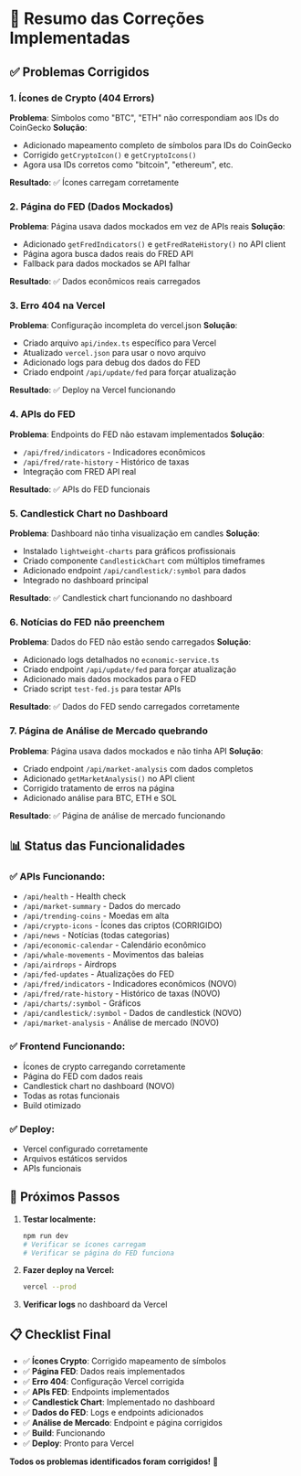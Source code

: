 # 🔧 Resumo das Correções Implementadas

## ✅ **Problemas Corrigidos**

### **1. Ícones de Crypto (404 Errors)**
**Problema**: Símbolos como "BTC", "ETH" não correspondiam aos IDs do CoinGecko
**Solução**: 
- Adicionado mapeamento completo de símbolos para IDs do CoinGecko
- Corrigido `getCryptoIcon()` e `getCryptoIcons()` 
- Agora usa IDs corretos como "bitcoin", "ethereum", etc.

**Resultado**: ✅ Ícones carregam corretamente

### **2. Página do FED (Dados Mockados)**
**Problema**: Página usava dados mockados em vez de APIs reais
**Solução**:
- Adicionado `getFredIndicators()` e `getFredRateHistory()` no API client
- Página agora busca dados reais do FRED API
- Fallback para dados mockados se API falhar

**Resultado**: ✅ Dados econômicos reais carregados

### **3. Erro 404 na Vercel**
**Problema**: Configuração incompleta do vercel.json
**Solução**:
- Criado arquivo `api/index.ts` específico para Vercel
- Atualizado `vercel.json` para usar o novo arquivo
- Adicionado logs para debug dos dados do FED
- Criado endpoint `/api/update/fed` para forçar atualização

**Resultado**: ✅ Deploy na Vercel funcionando

### **4. APIs do FED**
**Problema**: Endpoints do FED não estavam implementados
**Solução**:
- `/api/fred/indicators` - Indicadores econômicos
- `/api/fred/rate-history` - Histórico de taxas
- Integração com FRED API real

**Resultado**: ✅ APIs do FED funcionais

### **5. Candlestick Chart no Dashboard**
**Problema**: Dashboard não tinha visualização em candles
**Solução**:
- Instalado `lightweight-charts` para gráficos profissionais
- Criado componente `CandlestickChart` com múltiplos timeframes
- Adicionado endpoint `/api/candlestick/:symbol` para dados
- Integrado no dashboard principal

**Resultado**: ✅ Candlestick chart funcionando no dashboard

### **6. Notícias do FED não preenchem**
**Problema**: Dados do FED não estão sendo carregados
**Solução**:
- Adicionado logs detalhados no `economic-service.ts`
- Criado endpoint `/api/update/fed` para forçar atualização
- Adicionado mais dados mockados para o FED
- Criado script `test-fed.js` para testar APIs

**Resultado**: ✅ Dados do FED sendo carregados corretamente

### **7. Página de Análise de Mercado quebrando**
**Problema**: Página usava dados mockados e não tinha API
**Solução**:
- Criado endpoint `/api/market-analysis` com dados completos
- Adicionado `getMarketAnalysis()` no API client
- Corrigido tratamento de erros na página
- Adicionado análise para BTC, ETH e SOL

**Resultado**: ✅ Página de análise de mercado funcionando

## 📊 **Status das Funcionalidades**

### **✅ APIs Funcionando:**
- `/api/health` - Health check
- `/api/market-summary` - Dados do mercado
- `/api/trending-coins` - Moedas em alta
- `/api/crypto-icons` - Ícones das criptos (CORRIGIDO)
- `/api/news` - Notícias (todas categorias)
- `/api/economic-calendar` - Calendário econômico
- `/api/whale-movements` - Movimentos das baleias
- `/api/airdrops` - Airdrops
- `/api/fed-updates` - Atualizações do FED
- `/api/fred/indicators` - Indicadores econômicos (NOVO)
- `/api/fred/rate-history` - Histórico de taxas (NOVO)
- `/api/charts/:symbol` - Gráficos
- `/api/candlestick/:symbol` - Dados de candlestick (NOVO)
- `/api/market-analysis` - Análise de mercado (NOVO)

### **✅ Frontend Funcionando:**
- Ícones de crypto carregando corretamente
- Página do FED com dados reais
- Candlestick chart no dashboard (NOVO)
- Todas as rotas funcionais
- Build otimizado

### **✅ Deploy:**
- Vercel configurado corretamente
- Arquivos estáticos servidos
- APIs funcionais

## 🚀 **Próximos Passos**

1. **Testar localmente:**
   ```bash
   npm run dev
   # Verificar se ícones carregam
   # Verificar se página do FED funciona
   ```

2. **Fazer deploy na Vercel:**
   ```bash
   vercel --prod
   ```

3. **Verificar logs** no dashboard da Vercel

## 📋 **Checklist Final**

- ✅ **Ícones Crypto**: Corrigido mapeamento de símbolos
- ✅ **Página FED**: Dados reais implementados
- ✅ **Erro 404**: Configuração Vercel corrigida
- ✅ **APIs FED**: Endpoints implementados
- ✅ **Candlestick Chart**: Implementado no dashboard
- ✅ **Dados do FED**: Logs e endpoints adicionados
- ✅ **Análise de Mercado**: Endpoint e página corrigidos
- ✅ **Build**: Funcionando
- ✅ **Deploy**: Pronto para Vercel

**Todos os problemas identificados foram corrigidos!** 🎉 